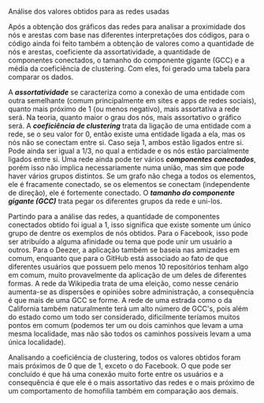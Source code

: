 Análise dos valores obtidos para as redes usadas


Após a obtenção dos gráficos das redes para analisar a proximidade dos nós e arestas com base nas diferentes interpretações dos códigos,
para o código ainda foi feito também a obtenção de valores como a quantidade de nós e arestas, coeficiente da assortatividade, a quantidade de componentes conectados, o tamanho do componente gigante (GCC) e a média da coeficiência de clustering. Com eles, foi gerado uma tabela para comparar os dados.  

A **_assortatividade_** se caracteriza como a conexão de uma entidade com outra semelhante (comum principalmente em sites
e apps de redes sociais), quanto mais próximo de 1 (ou menos negativo), mais assortativa a rede será. Na teoria, quanto maior o grau dos nós, mais assortativo o gráfico será. A **_coeficiência de clustering_** trata da ligação de uma entidade com a rede, se o seu valor for 0, então existe uma entidade ligada a ela, mas os nós não se conectam entre si. Caso seja 1, ambos estão ligados entre si. Pode ainda ser
igual a 1/3, no qual a entidade e os nós estão parcialmente ligados entre si. Uma rede ainda pode ter vários **_componentes conectados_**, porém isso não implica necessariamente numa união, mas sim que pode haver vários grupos distintos. Se um grafo não chega a todos os elementos, ele é fracamente conectado, se os elementos se conectam (independente de direção), ele é fortemente conectado. O **_tamanho do componente gigante (GCC)_** trata pegar os diferentes grupos da rede e uni-los.


Partindo para a análise das redes, a quantidade de componentes conectados obtido foi igual a 1, isso significa que existe somente um único grupo de dentre os exemplos de nós obtidos. Para o Facebook, isso pode ser atribuído a alguma afinidade ou tema que pode unir um usuário a outros. Para o Deezer, a aplicação também se baseia nas amizades em comum, enquanto que para o GitHub está associado ao fato de que diferentes usuários que possuem pelo menos 10 repositórios tenham algo em comum, muito provavelmente da aplicação de um deles de diferentes formas. A rede da Wikipedia trata de uma eleição, como nesse cenário aumenta-se as dispersões e opiniões sobre administração, a consequência é que mais de uma GCC se forme. A rede de uma estrada como o da California também naturalmente terá um alto número de GCC's, pois além do estado como um todo ser considerado, dificilmente teríamos muitos pontos em comum (podemos ter um ou dois caminhos que levam a uma mesma localidade, mas não são todos os caminhos possíveis levam a uma única localidade).


Analisando a coeficiência de clustering, todos os valores obtidos foram mais próximos de 0 que de 1, exceto o do Facebook. O que pode ser concluído é que há uma conexão muito forte entre os usuários e a consequência é que ele é o mais assortativo das redes e o mais próximo de um comportamento de homofilia também em comparação aos demais.  




